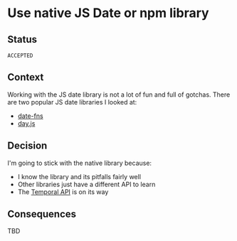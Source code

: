 # Use native JS Date or npm library

## Status

`ACCEPTED`

## Context

Working with the JS date library is not a lot of fun and full of gotchas. There are two popular JS date libraries I looked at:

- [date-fns](https://date-fns.org)
- [day.js](https://github.com/iamkun/dayjs)

## Decision

I'm going to stick with the native library because:

- I know the library and its pitfalls fairly well
- Other libraries just have a different API to learn
- The [Temporal API](https://tc39.es/proposal-temporal/docs/) is on its way

## Consequences

TBD